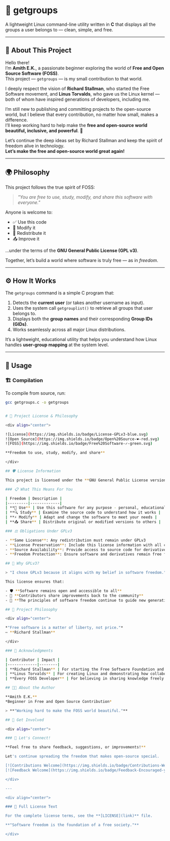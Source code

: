 # 🐧 getgroups

A lightweight Linux command-line utility written in **C** that displays all the groups a user belongs to — clean, simple, and free.

---

## 💬 About This Project

Hello there!  
I’m **Amith E.K.**, a passionate beginner exploring the world of **Free and Open Source Software (FOSS)**.  
This project — `getgroups` — is my small contribution to that world.

I deeply respect the vision of **Richard Stallman**, who started the Free Software movement, and **Linus Torvalds**, who gave us the Linux kernel — both of whom have inspired generations of developers, including me.

I’m still new to publishing and committing projects to the open-source world, but I believe that every contribution, no matter how small, makes a difference.  
I’ll keep working hard to help make the **free and open-source world beautiful, inclusive, and powerful**. 💪

Let’s continue the deep ideas set by Richard Stallman and keep the spirit of freedom alive in technology.  
**Let’s make the free and open-source world great again!**

---

## 🌍 Philosophy

This project follows the true spirit of FOSS:

> *"You are free to use, study, modify, and share this software with everyone."*

Anyone is welcome to:
- ✅ Use this code  
- 🔧 Modify it  
- 🔁 Redistribute it  
- 📤 Improve it  

...under the terms of the **GNU General Public License (GPL v3)**.

Together, let’s build a world where software is truly free — as in *freedom*.

---

## ⚙️ How It Works

The `getgroups` command is a simple C program that:

1. Detects the **current user** (or takes another username as input).
2. Uses the system call `getgrouplist()` to retrieve all groups that user belongs to.
3. Displays both the **group names** and their corresponding **Group IDs (GIDs)**.
4. Works seamlessly across all major Linux distributions.

It’s a lightweight, educational utility that helps you understand how Linux handles **user-group mapping** at the system level.

---

## 🧠 Usage

### 🏗️ Compilation

To compile from source, run:

```bash
gcc getgroups.c -o getgroups


# 📜 Project License & Philosophy

<div align="center">

![License](https://img.shields.io/badge/License-GPLv3-blue.svg)
![Open Source](https://img.shields.io/badge/Open%20Source-❤️-red.svg)
![FOSS](https://img.shields.io/badge/Free%20Software-✓-green.svg)

**Freedom to use, study, modify, and share**

</div>

## 🛡️ License Information

This project is licensed under the **GNU General Public License version 3 (GPLv3)**.

### 📋 What This Means For You

| Freedom | Description |
|---------|-------------|
| **🎯 Use** | Use this software for any purpose - personal, educational, or commercial |
| **🔍 Study** | Examine the source code to understand how it works |
| **⚡ Modify** | Adapt and change the software to meet your needs |
| **📤 Share** | Distribute original or modified versions to others |

### ⚖️ Obligations Under GPLv3

- **Same License**: Any redistribution must remain under GPLv3
- **License Preservation**: Include this license information with all copies
- **Source Availability**: Provide access to source code for derivatives
- **Freedom Protection**: Ensure software and derivatives remain free for everyone

## 🌟 Why GPLv3?

> "I chose GPLv3 because it aligns with my belief in software freedom."

This license ensures that:

- 🛡️ **Software remains open and accessible to all**
- 🤝 **Contributors share improvements back to the community**
- 🔄 **The principles of software freedom continue to guide new generations**

## 🎯 Project Philosophy

<div align="center">

*"Free software is a matter of liberty, not price."*  
— **Richard Stallman**

</div>

### 🙏 Acknowledgments

| Contributor | Impact |
|-------------|--------|
| **Richard Stallman** | For starting the Free Software Foundation and defining the philosophy of software freedom |
| **Linus Torvalds** | For creating Linux and demonstrating how collaboration can change the world |
| **Every FOSS Developer** | For believing in sharing knowledge freely and building a better digital future |

## 👨‍💻 About the Author

**Amith E.K.**  
*Beginner in Free and Open Source Contribution*

> **"Working hard to make the FOSS world beautiful."**

## 💌 Get Involved

<div align="center">

### 📧 Let's Connect!

**Feel free to share feedback, suggestions, or improvements!**

Let's continue spreading the freedom that makes open-source special.

[![Contributions Welcome](https://img.shields.io/badge/Contributions-Welcome-brightgreen.svg)]()
[![Feedback Welcome](https://img.shields.io/badge/Feedback-Encouraged-yellow.svg)]()

</div>

---

<div align="center">

### 📄 Full License Text

For the complete license terms, see the **[LICENSE](link)** file.

**"Software freedom is the foundation of a free society."**

</div>
